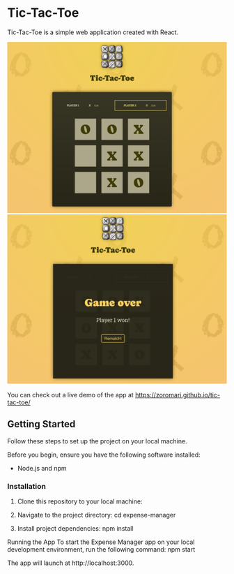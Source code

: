 # Tic-Tac-Toe

Tic-Tac-Toe is a simple web application created with React.

![tic-tac-toe](./public/main.png)
![tic-tac-toe](./public/win.png)

You can check out a live demo of the app at https://zoromari.github.io/tic-tac-toe/

## Getting Started

Follow these steps to set up the project on your local machine.

Before you begin, ensure you have the following software installed:

- Node.js and npm

### Installation

1. Clone this repository to your local machine:

2. Navigate to the project directory:
cd expense-manager

3. Install project dependencies:
npm install

Running the App
To start the Expense Manager app on your local development environment, run the following command:
npm start

The app will launch at http://localhost:3000.
